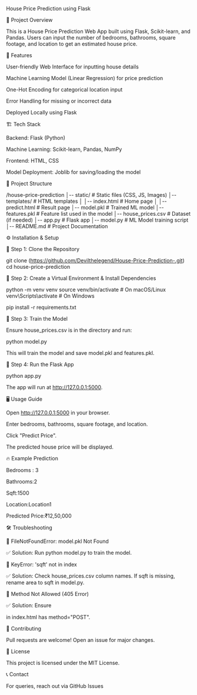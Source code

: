 House Price Prediction using Flask

📌 Project Overview

This is a House Price Prediction Web App built using Flask, Scikit-learn, and Pandas. Users can input the number of bedrooms, bathrooms, square footage, and location to get an estimated house price.

🚀 Features

User-friendly Web Interface for inputting house details

Machine Learning Model (Linear Regression) for price prediction

One-Hot Encoding for categorical location input

Error Handling for missing or incorrect data

Deployed Locally using Flask

🏗️ Tech Stack

Backend: Flask (Python)

Machine Learning: Scikit-learn, Pandas, NumPy

Frontend: HTML, CSS

Model Deployment: Joblib for saving/loading the model

📂 Project Structure

/house-price-prediction
│-- static/             # Static files (CSS, JS, Images)
│-- templates/          # HTML templates
│   │-- index.html      # Home page
│   │-- predict.html    # Result page
│-- model.pkl          # Trained ML model
│-- features.pkl       # Feature list used in the model
│-- house_prices.csv   # Dataset (if needed)
│-- app.py             # Flask app
│-- model.py           # ML Model training script
│-- README.md          # Project Documentation

⚙️ Installation & Setup

🔹 Step 1: Clone the Repository

git clone (https://github.com/Devilthelegend/House-Price-Prediction-.git)
cd house-price-prediction

🔹 Step 2: Create a Virtual Environment & Install Dependencies

python -m venv venv
source venv/bin/activate   # On macOS/Linux
venv\Scripts\activate      # On Windows

pip install -r requirements.txt

🔹 Step 3: Train the Model

Ensure house_prices.csv is in the directory and run:

python model.py

This will train the model and save model.pkl and features.pkl.

🔹 Step 4: Run the Flask App

python app.py

The app will run at http://127.0.0.1:5000.

🖥️ Usage Guide

Open http://127.0.0.1:5000 in your browser.

Enter bedrooms, bathrooms, square footage, and location.

Click "Predict Price".

The predicted house price will be displayed.

🔥 Example Prediction

Bedrooms : 3

Bathrooms:2

Sqft:1500

Location:Location1

Predicted Price:₹12,50,000

🛠️ Troubleshooting

🔴 FileNotFoundError: model.pkl Not Found

✅ Solution: Run python model.py to train the model.

🔴 KeyError: 'sqft' not in index

✅ Solution: Check house_prices.csv column names. If sqft is missing, rename area to sqft in model.py.

🔴 Method Not Allowed (405 Error)

✅ Solution: Ensure <form> in index.html has method="POST".

🤝 Contributing

Pull requests are welcome! Open an issue for major changes.

📜 License

This project is licensed under the MIT License.

📞 Contact

For queries, reach out via GitHub Issues

